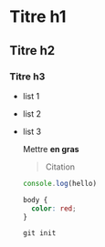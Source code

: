 # Titre h1
## Titre h2
### Titre h3

* list 1
* list 2
* list 3

  Mettre **en gras**

  > Citation

  ```js
  console.log(hello)
  ```

  ```css
  body {
    color: red;
  }
  ```

  ```
  git init
  ```
